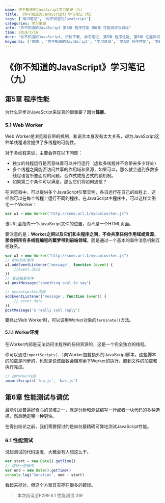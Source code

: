 ```yaml
---
name: 你不知道的JavaScript学习笔记（九）
title: 《你不知道的JavaScript》学习笔记（九）
tags: ['读书笔记', '你不知道的JavaScript']
categories: 学习笔记
info: "你不知道的JavaScript 第5章 程序性能 第6章 性能测试与调优"
time: 2019/3/16
desc: '你不知道的JavaScript, 资料下载, 学习笔记, 第5章 程序性能, 第6章 性能测试与调优'
keywords: ['前端', '你不知道的JavaScript', '学习笔记', '第5章 程序性能', '第6章 性能测试与调优']
---
```


# 《你不知道的JavaScript》学习笔记（九）

## 第5章 程序性能

为什么异步对JavaScript来说真的很重要？因为**性能**。

### 5.1 Web Worker

Web Worker是浏览器自带的机制，和语言本身没有太大关系，却为JavaScript这种单线程语言提供了多线程的可能性。

对于多线程来说，主要会存在以下问题：

- 独立的线程运行是否意味着可以并行运行（虚拟多线程并不会带来多少好处）
- 多个线程之间能否访问共享的作用域和资源，如果可以，那么就会遇到多数多线程语言所要面对的问题，合作式或抢占式的锁机制。
- 如果第二个条件可以满足，那么它们将如何通信？

在浏览器中，可以提供多个JavaScript引擎实例，各自运行在自己的线程上，这样你可以在每个线程上运行不同的程序。在JavaScript主程序中，可以这样实例化一个Worker：

```javascript
var w1 = new Worker("http://some.url.1/mycoolworker.js")
```

该URL会指向一个JavaScript文件的位置，而不是一个HTML页面。

要注意的是：**Worker之间以及它们和主程序之间，不会共享任何作用域或资源，那会把所有多线程编程的噩梦带到前端领域**，而是通过一个基本的事件消息机制互相联系。

```javascript
var w1 = new Worker("http://some.url.1/mycoolworker.js")
// 如何侦听事件
w1.addEventListener('message', function (event) {
    //event.data
})
// 发送触发事件
w1.postMessage("something cool to say")

// mycoolworker内部
addEventListener('message', function (event) {
    // event.data
})
postMessage('a really cool reply')
```

要终止Web Worker时，可以调用Worker对象的`terminate()`方法。

#### 5.1.1 Worker环境

在Worker内部是无法访问主程序的任何资源的，这是一个完全独立的线程。

你可以通过`importScripts(..)`向Worker加载额外的JavaScript脚本，这些脚本的加载是同步的，也就是说该函数会阻塞余下Worker的执行，直到文件的加载和执行完成。

```javascript
// 在Worker内部
importScripts('foo.js', 'bar.js')
```

## 第6章 性能测试与调优

最能引发普遍好奇心的领域之一，就是分析和测试编写一行或者一块代码的多种选择，然后确定哪一种更快。

在得出结论之前，我们需要探讨的是如何最精确可靠地测试JavaScript性能。

### 6.1 性能测试

说起测试的代码速度，大概会有人想这么干。

```javascript
var start = new Date().getTime()
// 进行一些操作
var end = new Date().getTime()
console.log('Duration', end - start)
```

看起来挺对，但这个方案其实存在很多的错误。

> 本次阅读至P299 6.1 性能测试 319